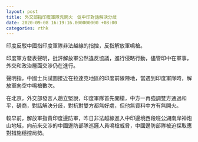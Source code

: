 ```yaml
---
layout: post
title: 外交部指印度軍隊先開火　促中印對話解決分歧
date: 2020-09-08 16:19:16.000000000 +08:00
categories: rthk
---
```


印度反駁中國指印度軍隊非法越線的指控，反指解放軍鳴槍。

印度軍方發表聲明，批評解放軍公然違反協議，進行侵略行動，儘管印中在軍事，外交和政治層面交涉仍在進行。

聲明指，中國士兵試圖接近在拉達克地區的印度前線陣地，當遇到印度軍隊時，解放軍向空中鳴槍數次。

在北京，外交部發言人趙立堅說，印度軍隊首先開槍，中方一再強調雙方通過和平，磋商，對話解決分歧，對抗對雙方都無好處，但他無資料中方有無開火。

較早前，解放軍指責印度邊防軍，昨日非法越線進入中印邊境西段班公湖南岸神炮山地域，向前來交涉的中國邊防部隊巡邏人員鳴槍威脅，中國邊防部隊被迫採取應對措施穩控局勢。
